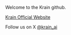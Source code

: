Welcome to the Krain github.

[Krain Official Website](https://krain.ai)

Follow us on X [@krain_ai](https://x.com/krain_ai)
